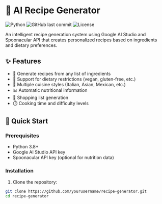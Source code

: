 # 🍳 AI Recipe Generator

![Python](https://img.shields.io/badge/Python-3.8+-blue.svg)
![GitHub last commit](https://img.shields.io/github/last-commit/yourusername/recipe-generator)
![License](https://img.shields.io/badge/License-MIT-green.svg)

An intelligent recipe generation system using Google AI Studio and Spoonacular API that creates personalized recipes based on ingredients and dietary preferences.

## ✨ Features

- 🥗 Generate recipes from any list of ingredients
- 🌱 Support for dietary restrictions (vegan, gluten-free, etc.)
- 🍲 Multiple cuisine styles (Italian, Asian, Mexican, etc.)
- 📊 Automatic nutritional information
- 🛒 Shopping list generation
- ⏱️ Cooking time and difficulty levels

## 🚀 Quick Start

### Prerequisites
- Python 3.8+
- Google AI Studio API key
- Spoonacular API key (optional for nutrition data)

### Installation
1. Clone the repository:
```bash
git clone https://github.com/yourusername/recipe-generator.git
cd recipe-generator
